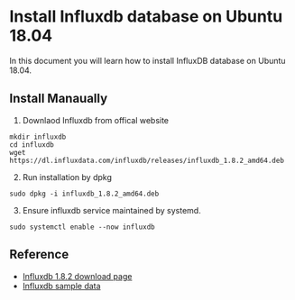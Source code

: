 # Install Influxdb database on Ubuntu 18.04

In this document you will learn how to install InfluxDB database on Ubuntu 18.04.

## Install Manaually

1. Downlaod Influxdb from offical website

```shell
mkdir influxdb
cd influxdb
wget https://dl.influxdata.com/influxdb/releases/influxdb_1.8.2_amd64.deb
```

2. Run installation by dpkg

```shell
sudo dpkg -i influxdb_1.8.2_amd64.deb
```

3. Ensure influxdb service maintained by systemd.

```shell
sudo systemctl enable --now influxdb
```

## Reference

+ [Influxdb 1.8.2 download page](https://portal.influxdata.com/downloads/)
+ [Influxdb sample data](https://docs.influxdata.com/influxdb/v1.7/query_language/data_download/)